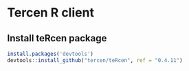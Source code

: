 # Tercen R client

## Install teRcen package

```R
install.packages('devtools')
devtools::install_github("tercen/teRcen", ref = "0.4.11")
```